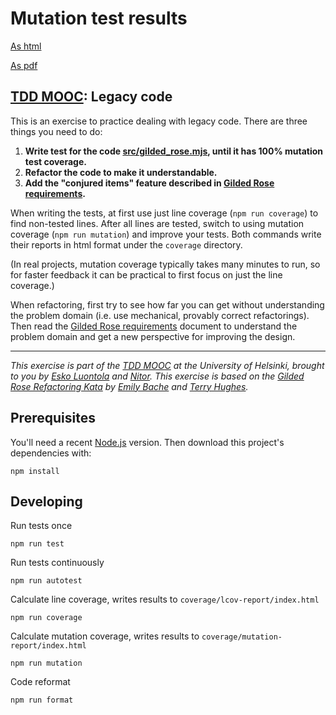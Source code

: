 # Mutation test results

[As html](https://github.com/jdeksnys/tdd-mooc-legacy-code-main/blob/main/mutation%20test/index.html)

[As pdf](https://github.com/jdeksnys/tdd-mooc-legacy-code-main/blob/main/mutation%20test/gilded_rose.pdf)

## [TDD MOOC](https://tdd.mooc.fi/): Legacy code

This is an exercise to practice dealing with legacy code. There are three things you need to do:

1. **Write test for the code [src/gilded_rose.mjs](src/gilded_rose.mjs), until it has 100% mutation test coverage.**
2. **Refactor the code to make it understandable.**
3. **Add the "conjured items" feature described in [Gilded Rose requirements](GildedRoseRequirements.txt).**

When writing the tests, at first use just line coverage (`npm run coverage`) to find non-tested lines. After all lines
are tested, switch to using mutation coverage (`npm run mutation`) and improve your tests. Both commands write their
reports in html format under the `coverage` directory.

(In real projects, mutation coverage typically takes many minutes to run, so for faster feedback it can be practical to
first focus on just the line coverage.)

When refactoring, first try to see how far you can get without understanding the problem domain (i.e. use mechanical,
provably correct refactorings). Then read the [Gilded Rose requirements](GildedRoseRequirements.txt) document to
understand the problem domain and get a new perspective for improving the design.

---

_This exercise is part of the [TDD MOOC](https://tdd.mooc.fi) at the University of Helsinki, brought to you
by [Esko Luontola](https://twitter.com/EskoLuontola) and [Nitor](https://nitor.com/). This exercise is based on
the [Gilded Rose Refactoring Kata](https://github.com/emilybache/GildedRose-Refactoring-Kata)
by [Emily Bache](https://twitter.com/emilybache) and [Terry Hughes](https://twitter.com/TerryHughes)._

## Prerequisites

You'll need a recent [Node.js](https://nodejs.org/) version. Then download this project's dependencies with:

    npm install

## Developing

Run tests once

    npm run test

Run tests continuously

    npm run autotest

Calculate line coverage, writes results to `coverage/lcov-report/index.html`

    npm run coverage

Calculate mutation coverage, writes results to `coverage/mutation-report/index.html`

    npm run mutation

Code reformat

    npm run format
